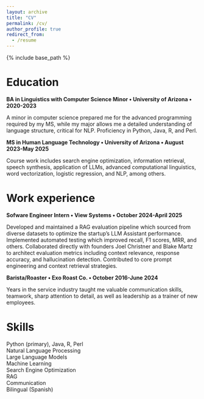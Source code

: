 ```yaml
---
layout: archive
title: "CV"
permalink: /cv/
author_profile: true
redirect_from:
  - /resume
---
```


{% include base_path %}

Education
======
**BA in Linguistics with Computer Science Minor • University of Arizona • 2020-2023**

A minor in computer science prepared me for the advanced programming required by my MS, while my major allows me a detailed understanding of language structure, critical for NLP. Proficiency in Python, Java, R, and Perl.

**MS in Human Language Technology • University of Arizona • August 2023-May 2025**

Course work includes search engine optimization, information retrieval, speech synthesis, application of LLMs, advanced computational linguistics, word vectorization, logistic regression, and NLP, among others.


Work experience
======
**Sofware Engineer Intern • View Systems • October 2024-April 2025**

Developed and maintained a RAG evaluation pipeline which sourced from diverse datasets to optimize the startup’s LLM Assistant performance. Implemented automated testing which improved recall, F1 scores, MRR, and others. Collaborated directly with founders Joel Christner and Blake Martz to architect evaluation metrics including context relevance, response accuracy, and hallucination detection. Contributed to core prompt engineering and context retrieval strategies.

**Barista/Roaster • Exo Roast Co. • October 2016-June 2024**

Years in the service industry taught me valuable communication skills, teamwork, sharp attention to detail, as well as leadership as a trainer of new employees. 
  
Skills
======
Python (primary), Java, R, Perl <br>
Natural Language Processing <br>
Large Language Models <br>
Machine Learning <br>
Search Engine Optimization <br>
RAG <br>
Communication <br>
Bilingual (Spanish) <br>
